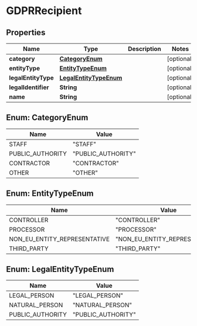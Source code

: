 
# GDPRRecipient

## Properties
Name | Type | Description | Notes
------------ | ------------- | ------------- | -------------
**category** | [**CategoryEnum**](#CategoryEnum) |  |  [optional]
**entityType** | [**EntityTypeEnum**](#EntityTypeEnum) |  |  [optional]
**legalEntityType** | [**LegalEntityTypeEnum**](#LegalEntityTypeEnum) |  |  [optional]
**legalIdentifier** | **String** |  |  [optional]
**name** | **String** |  |  [optional]


<a name="CategoryEnum"></a>
## Enum: CategoryEnum
Name | Value
---- | -----
STAFF | &quot;STAFF&quot;
PUBLIC_AUTHORITY | &quot;PUBLIC_AUTHORITY&quot;
CONTRACTOR | &quot;CONTRACTOR&quot;
OTHER | &quot;OTHER&quot;


<a name="EntityTypeEnum"></a>
## Enum: EntityTypeEnum
Name | Value
---- | -----
CONTROLLER | &quot;CONTROLLER&quot;
PROCESSOR | &quot;PROCESSOR&quot;
NON_EU_ENTITY_REPRESENTATIVE | &quot;NON_EU_ENTITY_REPRESENTATIVE&quot;
THIRD_PARTY | &quot;THIRD_PARTY&quot;


<a name="LegalEntityTypeEnum"></a>
## Enum: LegalEntityTypeEnum
Name | Value
---- | -----
LEGAL_PERSON | &quot;LEGAL_PERSON&quot;
NATURAL_PERSON | &quot;NATURAL_PERSON&quot;
PUBLIC_AUTHORITY | &quot;PUBLIC_AUTHORITY&quot;




